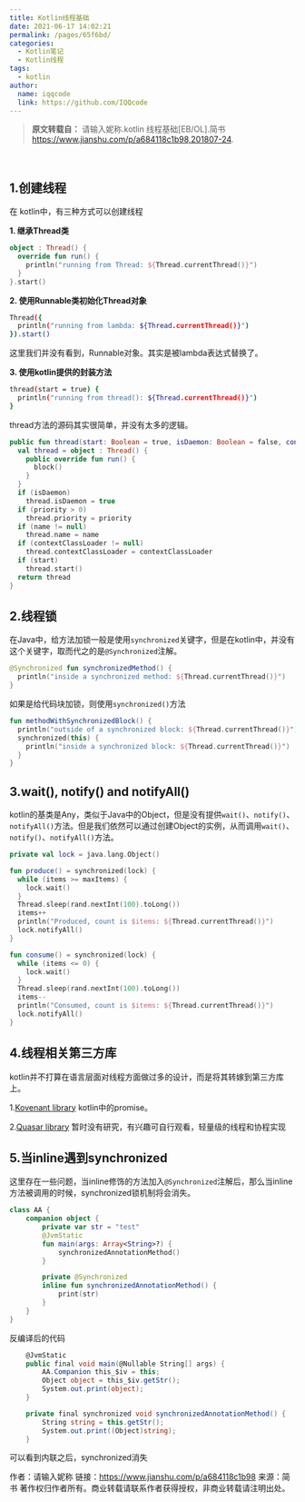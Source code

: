 ```yaml
---
title: Kotlin线程基础
date: 2021-06-17 14:02:21
permalink: /pages/65f6bd/
categories:
  - Kotlin笔记
  - Kotlin线程
tags:
  - kotlin
author:
  name: iqqcode
  link: https://github.com/IQQcode
---
```

> **原文转载自：** 请输入妮称.kotlin 线程基础[EB/OL].简书 https://www.jianshu.com/p/a684118c1b98,201807-24.

<br>

## 1.创建线程

在 kotlin中，有三种方式可以创建线程

**1. 继承Thread类**

```kotlin
object : Thread() {
  override fun run() {
    println("running from Thread: ${Thread.currentThread()}")
  }
}.start()
```

**2. 使用Runnable类初始化Thread对象**

```bash
Thread({
  println("running from lambda: ${Thread.currentThread()}")
}).start()
```

这里我们并没有看到，Runnable对象。其实是被lambda表达式替换了。

**3. 使用kotlin提供的封装方法**

```bash
thread(start = true) {
  println("running from thread(): ${Thread.currentThread()}")
}
```

thread方法的源码其实很简单，并没有太多的逻辑。

```kotlin
public fun thread(start: Boolean = true, isDaemon: Boolean = false, contextClassLoader: ClassLoader? = null, name: String? = null, priority: Int = -1, block: () -> Unit): Thread {
  val thread = object : Thread() {
    public override fun run() {
      block()
    }
  }
  if (isDaemon)
    thread.isDaemon = true
  if (priority > 0)
    thread.priority = priority
  if (name != null)
    thread.name = name
  if (contextClassLoader != null)
    thread.contextClassLoader = contextClassLoader
  if (start)
    thread.start()
  return thread
}
```

## 2.线程锁

在Java中，给方法加锁一般是使用`synchronized`关键字，但是在kotlin中，并没有这个关键字，取而代之的是`@Synchronized`注解。

```kotlin
@Synchronized fun synchronizedMethod() {
  println("inside a synchronized method: ${Thread.currentThread()}")
}
```

如果是给代码块加锁，则使用`synchronized()`方法

```kotlin
fun methodWithSynchronizedBlock() {
  println("outside of a synchronized block: ${Thread.currentThread()}")
  synchronized(this) {
    println("inside a synchronized block: ${Thread.currentThread()}")
  }
}
```

## 3.wait(), notify() and notifyAll()

kotlin的基类是Any，类似于Java中的Object，但是没有提供`wait()`、`notify()`、`notifyAll()`方法。但是我们依然可以通过创建Object的实例，从而调用`wait()`、`notify()`、`notifyAll()`方法。

```kotlin
private val lock = java.lang.Object()

fun produce() = synchronized(lock) {
  while (items >= maxItems) {
    lock.wait()
  }
  Thread.sleep(rand.nextInt(100).toLong())
  items++
  println("Produced, count is $items: ${Thread.currentThread()}")
  lock.notifyAll()
}

fun consume() = synchronized(lock) {
  while (items <= 0) {
    lock.wait()
  }
  Thread.sleep(rand.nextInt(100).toLong())
  items--
  println("Consumed, count is $items: ${Thread.currentThread()}")
  lock.notifyAll()
}
```

## 4.线程相关第三方库

kotlin并不打算在语言层面对线程方面做过多的设计，而是将其转嫁到第三方库上。

1.[Kovenant library](http://kovenant.komponents.nl/)  kotlin中的promise。

2.[Quasar library](http://docs.paralleluniverse.co/quasar/) 暂时没有研究，有兴趣可自行观看，轻量级的线程和协程实现

## 5.当inline遇到synchronized

这里存在一些问题，当inline修饰的方法加入`@Synchronized`注解后，那么当inline方法被调用的时候，synchronized锁机制将会消失。

```kotlin
class AA {
    companion object {
        private var str = "test"
        @JvmStatic
        fun main(args: Array<String>?) {
            synchronizedAnnotationMethod()
        }

        private @Synchronized
        inline fun synchronizedAnnotationMethod() {
            print(str)
        }
    }
}
```

反编译后的代码

```csharp
    @JvmStatic
    public final void main(@Nullable String[] args) {
        AA.Companion this_$iv = this;
        Object object = this_$iv.getStr();
        System.out.print(object);
    }

    private final synchronized void synchronizedAnnotationMethod() {
        String string = this.getStr();
        System.out.print((Object)string);
    }
```

可以看到内联之后，synchronized消失



作者：请输入妮称
链接：https://www.jianshu.com/p/a684118c1b98
来源：简书
著作权归作者所有。商业转载请联系作者获得授权，非商业转载请注明出处。